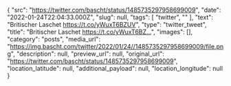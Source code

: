 {
  "src": "https://twitter.com/bascht/status/1485735297958699009",
  "date": "2022-01-24T22:04:33.000Z",
  "slug": null,
  "tags": [
    "twitter",
    ""
  ],
  "text": "Britischer Laschet https://t.co/yWuxT6BZUV",
  "type": "twitter_tweet",
  "title": "Britischer Laschet https://t.co/yWuxT6BZ…",
  "images": [],
  "category": "posts",
  "media_url": "https://img.bascht.com/twitter/2022/01/24//1485735297958699009/file.png",
  "description": null,
  "preview_url": null,
  "original_url": "https://twitter.com/bascht/status/1485735297958699009",
  "location_latitude": null,
  "additional_payload": null,
  "location_longitude": null
}